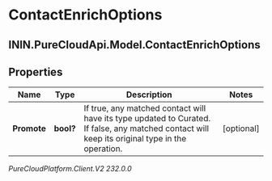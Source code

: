 # ContactEnrichOptions

## ININ.PureCloudApi.Model.ContactEnrichOptions

## Properties

|Name | Type | Description | Notes|
|------------ | ------------- | ------------- | -------------|
| **Promote** | **bool?** | If true, any matched contact will have its type updated to Curated. If false, any matched contact will keep its original type in the operation. | [optional] |



_PureCloudPlatform.Client.V2 232.0.0_
